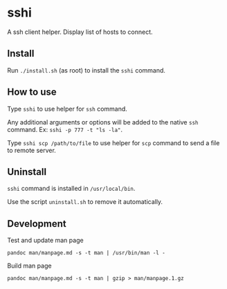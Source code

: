 # sshi

A ssh client helper. Display list of hosts to connect.

## Install

Run `./install.sh` (as root) to install the `sshi` command.

## How to use

Type `sshi` to use helper for `ssh` command.

Any additional arguments or options will be added to the native `ssh` command. Ex: `sshi -p 777 -t "ls -la"`.

Type `sshi scp /path/to/file` to use helper for `scp` command to send a file to remote server.

## Uninstall

`sshi` command is installed in `/usr/local/bin`.

Use the script `uninstall.sh` to remove it automatically.

## Development

Test and update man page

    pandoc man/manpage.md -s -t man | /usr/bin/man -l -

Build man page

    pandoc man/manpage.md -s -t man | gzip > man/manpage.1.gz
